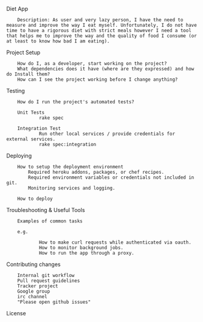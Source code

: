 Diet App

        Description: As user and very lazy person, I have the need to measure and improve the way I eat myself. Unfortunately, I do not have time to have a rigorous diet with strict meals however I need a tool that helps me to improve the way and the quality of food I consume (or at least to know how bad I am eating).

Project Setup

        How do I, as a developer, start working on the project?
        What dependencies does it have (where are they expressed) and how do Install them?
        How can I see the project working before I change anything?

Testing

        How do I run the project's automated tests?

        Unit Tests
                rake spec

        Integration Test
                Run other local services / provide credentials for external services.
                rake spec:integration

Deploying

        How to setup the deployment environment
            Required heroku addons, packages, or chef recipes.
            Required environment variables or credentials not included in git.
            Monitoring services and logging.

        How to deploy

Troubleshooting & Useful Tools

        Examples of common tasks

        e.g.

                How to make curl requests while authenticated via oauth.
                How to monitor background jobs.
                How to run the app through a proxy.

Contributing changes

        Internal git workflow
        Pull request guidelines
        Tracker project
        Google group
        irc channel
        "Please open github issues"

License
